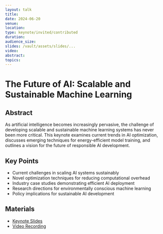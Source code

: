 ```yaml
---
layout: talk
title: 
date: 2024-06-20
venue: 
location: 
type: keynote/invited/contributed
duration: 
audience_size: 
slides: /vault/assets/slides/...
video: 
abstract: 
topics:
---
```

# The Future of AI: Scalable and Sustainable Machine Learning

## Abstract

As artificial intelligence becomes increasingly pervasive, the challenge of developing scalable and sustainable machine learning systems has never been more critical. This keynote examines current trends in AI optimization, discusses emerging techniques for energy-efficient model training, and outlines a vision for the future of responsible AI development.

## Key Points

- Current challenges in scaling AI systems sustainably
- Novel optimization techniques for reducing computational overhead
- Industry case studies demonstrating efficient AI deployment
- Research directions for environmentally conscious machine learning
- Policy implications for sustainable AI development

## Materials

- [Keynote Slides](/assets/slides/ai-conference-2024-keynote.pdf)
- [Video Recording](https://youtube.com/watch?v=example)
